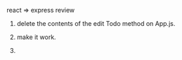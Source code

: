 react => express review

1) delete the contents of the edit Todo method on App.js.
2) make it work.

3)